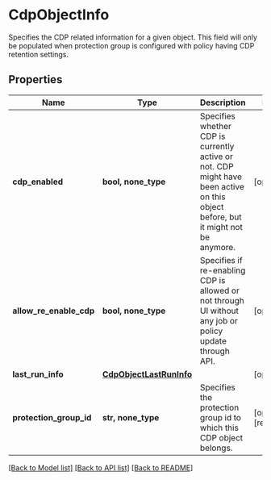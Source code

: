 # CdpObjectInfo

Specifies the CDP related information for a given object. This field will only be populated when protection group is configured with policy having CDP retention settings.

## Properties
Name | Type | Description | Notes
------------ | ------------- | ------------- | -------------
**cdp_enabled** | **bool, none_type** | Specifies whether CDP is currently active or not. CDP might have been active on this object before, but it might not be anymore. | [optional] 
**allow_re_enable_cdp** | **bool, none_type** | Specifies if re-enabling CDP is allowed or not through UI without any job or policy update through API. | [optional] 
**last_run_info** | [**CdpObjectLastRunInfo**](CdpObjectLastRunInfo.md) |  | [optional] 
**protection_group_id** | **str, none_type** | Specifies the protection group id to which this CDP object belongs. | [optional] [readonly] 

[[Back to Model list]](../README.md#documentation-for-models) [[Back to API list]](../README.md#documentation-for-api-endpoints) [[Back to README]](../README.md)


